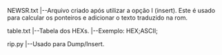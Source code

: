 
NEWSR.txt
  |--Arquivo criado após utilizar a opção I (insert). Este é usado para calcular os ponteiros e adicionar o texto traduzido na rom.

table.txt
  |--Tabela dos HEXs.
  |--Exemplo: HEX;ASCII;

rip.py
  |--Usado para Dump/Insert.
